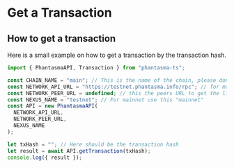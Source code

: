 # Get a Transaction



## How to get a transaction

Here is a small example on how to get a transaction by the transaction hash.

```typescript
import { PhantasmaAPI, Transaction } from "phantasma-ts";

const CHAIN_NAME = "main"; // This is the name of the chain, please don't change it.
const NETWORK_API_URL = "https://testnet.phantasma.info/rpc"; // for mainnet this should be https://pharpc1.phantasma.info/rpc
const NETWORK_PEER_URL = undefined; // this the peers URL to get the list of peers, if not provided it will use the default one "https://peers.phantasma.info/"
const NEXUS_NAME = "testnet"; // For mainnet use this "mainnet"
const API = new PhantasmaAPI(
  NETWORK_API_URL, 
  NETWORK_PEER_URL, 
  NEXUS_NAME 
);

let txHash = ""; // Here should be the transaction hash
let result = await API.getTransaction(txHash);
console.log({ result });
```
